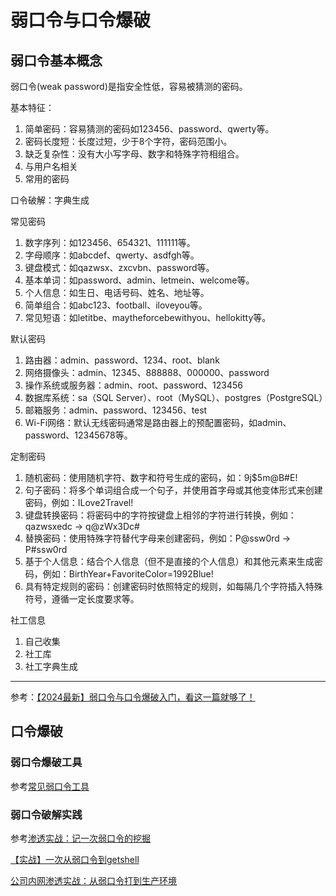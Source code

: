 # 弱口令与口令爆破

## 弱口令基本概念

弱口令(weak password)是指安全性低，容易被猜测的密码。

基本特征：
1. 简单密码：容易猜测的密码如123456、password、qwerty等。
2. 密码长度短：长度过短，少于8个字符，密码范围小。
3. 缺乏复杂性：没有大小写字母、数字和特殊字符相组合。
4. 与用户名相关
5. 常用的密码

口令破解：字典生成

常见密码
1. 数字序列：如123456、654321、111111等。
2. 字母顺序：如abcdef、qwerty、asdfgh等。
3. 键盘模式：如qazwsx、zxcvbn、password等。
4. 基本单词：如password、admin、letmein、welcome等。
5. 个人信息：如生日、电话号码、姓名、地址等。
6. 简单组合：如abc123、football、iloveyou等。
7. 常见短语：如letitbe、maytheforcebewithyou、hellokitty等。

默认密码
1. 路由器：admin、password、1234、root、blank
2. 网络摄像头：admin、12345、888888、000000、password
3. 操作系统或服务器：admin、root、password、123456
4. 数据库系统：sa（SQL Server）、root（MySQL）、postgres（PostgreSQL）
5. 邮箱服务：admin、password、123456、test
6. Wi-Fi网络：默认无线密码通常是路由器上的预配置密码，如admin、password、12345678等。

定制密码
1. 随机密码：使用随机字符、数字和符号生成的密码，如：9j$5m@B#E!
2. 句子密码：将多个单词组合成一个句子，并使用首字母或其他变体形式来创建密码，例如：ILove2Travel!
3. 键盘转换密码：将密码中的字符按键盘上相邻的字符进行转换，例如：qazwsxedc -> q@zWx3Dc#
4. 替换密码：使用特殊字符替代字母来创建密码，例如：P@ssw0rd -> P#ssw0rd
5. 基于个人信息：结合个人信息（但不是直接的个人信息）和其他元素来生成密码，例如：BirthYear+FavoriteColor=1992Blue!
6. 具有特定规则的密码：创建密码时依照特定的规则，如每隔几个字符插入特殊符号，遵循一定长度要求等。

社工信息
1. 自己收集
2. 社工库
3. 社工字典生成

---
参考：[【2024最新】弱口令与口令爆破入门，看这一篇就够了！](https://blog.csdn.net/logic1001/article/details/144727177)

## 口令爆破

### 弱口令爆破工具

参考[常见弱口令工具](https://www.cnblogs.com/togentle/articles/16262021.html)

### 弱口令破解实践

参考[渗透实战：记一次弱口令的挖掘](https://xz.aliyun.com/t/11950?time__1311=Cq0xuDRD07G%3DqGNPeeu0Dfxmqp8QDniQiaoD)

[【实战】一次从弱口令到getshell](https://www.freebuf.com/articles/web/284911.html)

[公司内网渗透实战：从弱口令打到生产环境](https://www.freebuf.com/articles/web/351363.html)
